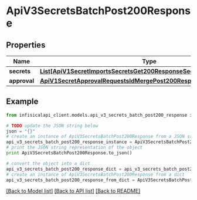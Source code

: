 # ApiV3SecretsBatchPost200Response


## Properties
Name | Type | Description | Notes
------------ | ------------- | ------------- | -------------
**secrets** | [**List[ApiV1SecretImportsSecretsGet200ResponseSecretsInnerSecretsInner]**](ApiV1SecretImportsSecretsGet200ResponseSecretsInnerSecretsInner.md) |  | 
**approval** | [**ApiV1SecretApprovalRequestsIdMergePost200ResponseApproval**](ApiV1SecretApprovalRequestsIdMergePost200ResponseApproval.md) |  | 

## Example

```python
from infisicalapi_client.models.api_v3_secrets_batch_post200_response import ApiV3SecretsBatchPost200Response

# TODO update the JSON string below
json = "{}"
# create an instance of ApiV3SecretsBatchPost200Response from a JSON string
api_v3_secrets_batch_post200_response_instance = ApiV3SecretsBatchPost200Response.from_json(json)
# print the JSON string representation of the object
print ApiV3SecretsBatchPost200Response.to_json()

# convert the object into a dict
api_v3_secrets_batch_post200_response_dict = api_v3_secrets_batch_post200_response_instance.to_dict()
# create an instance of ApiV3SecretsBatchPost200Response from a dict
api_v3_secrets_batch_post200_response_from_dict = ApiV3SecretsBatchPost200Response.from_dict(api_v3_secrets_batch_post200_response_dict)
```
[[Back to Model list]](../README.md#documentation-for-models) [[Back to API list]](../README.md#documentation-for-api-endpoints) [[Back to README]](../README.md)


